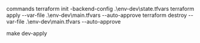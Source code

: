 commands
terraform init -backend-config .\env-dev\state.tfvars
terraform apply --var-file .\env-dev\main.tfvars --auto-approve
terraform destroy --var-file .\env-dev\main.tfvars --auto-approve

make dev-apply